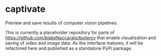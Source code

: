 # captivate

Preview and save results of computer vision pipelines.

This is currently a placeholder repository for parts of <https://github.com/blakeNaccarato/boilercv> that enable visualization and saving of video and image data. As the interface matures, it will be refactored here and published as a standalone PyPi package.
